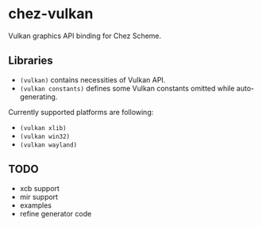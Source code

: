 # chez-vulkan

Vulkan graphics API binding for Chez Scheme.

## Libraries

- `(vulkan)` contains necessities of Vulkan API.
- `(vulkan constants)` defines some Vulkan constants omitted while auto-generating.

Currently supported platforms are following:

- `(vulkan xlib)`
- `(vulkan win32)`
- `(vulkan wayland)`

## TODO
- xcb support
- mir support
- examples
- refine generator code
